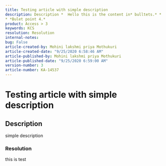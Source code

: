 ```yaml
---
title: Testing article with simple description  
description: Description *  Hello this is the content in* bulltets.* * *Bullet point 2.* * *Bullet point 3.* 
* *Bulet point 4.* 
product: Access > 3  
keywords: KCS  
resolution: Resolution  
internal-notes:   
bug: False  
article-created-by: Mohini lakshmi priya Mothukuri  
article-created-date: "9/25/2020 6:58:46 AM"  
article-published-by: Mohini lakshmi priya Mothukuri  
article-published-date: "9/25/2020 6:59:00 AM" 
version-number: 3  
article-number: KA-14537
---
```


# Testing article with simple description

## Description

simple description

### Resolution

this is test
